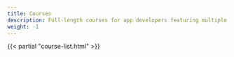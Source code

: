 ```yaml
---
title: Courses
description: Full-length courses for app developers featuring multiple hours of video content
weight: -1
---
```


{{< partial "course-list.html" >}}
